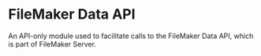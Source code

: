 # FileMaker Data API

An API-only module used to facilitate calls to the FileMaker Data API, which is part of FileMaker Server.
